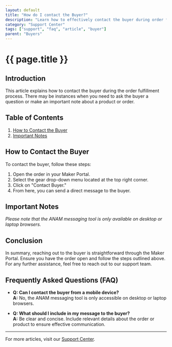 ```yaml
---
layout: default
title: "How do I contact the Buyer?"
description: "Learn how to effectively contact the buyer during order fulfillment."
category: "Support Center"
tags: ["support", "faq", "article", "buyer"]
parent: "Buyers"
---
```


# {{ page.title }}

## Introduction

This article explains how to contact the buyer during the order fulfillment process. There may be instances when you need to ask the buyer a question or make an important note about a product or order.

## Table of Contents
1. [How to Contact the Buyer](#how-to-contact-the-buyer)
2. [Important Notes](#important-notes)

## How to Contact the Buyer

To contact the buyer, follow these steps:

1. Open the order in your Maker Portal.
2. Select the gear drop-down menu located at the top right corner.
3. Click on "Contact Buyer."
4. From here, you can send a direct message to the buyer.

## Important Notes

*Please note that the ANAM messaging tool is only available on desktop or laptop browsers.*

## Conclusion

In summary, reaching out to the buyer is straightforward through the Maker Portal. Ensure you have the order open and follow the steps outlined above. For any further assistance, feel free to reach out to our support team.

## Frequently Asked Questions (FAQ)

- **Q: Can I contact the buyer from a mobile device?**  
  **A:** No, the ANAM messaging tool is only accessible on desktop or laptop browsers.

- **Q: What should I include in my message to the buyer?**  
  **A:** Be clear and concise. Include relevant details about the order or product to ensure effective communication.

---

For more articles, visit our [Support Center](https://support.anamcraft.com).